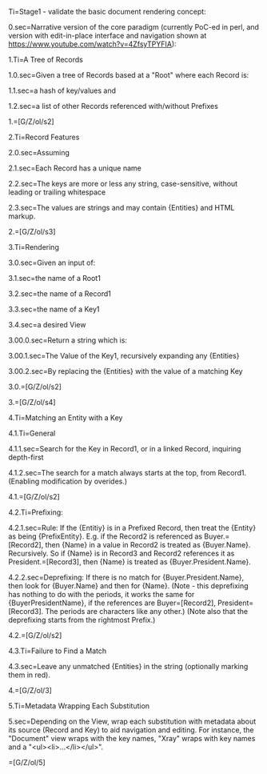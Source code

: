

Ti=Stage1 - validate the basic document rendering concept:

0.sec=Narrative version of the core paradigm (currently PoC-ed in perl, and version with edit-in-place interface and navigation shown at https://www.youtube.com/watch?v=4ZfsyTPYFIA):

1.Ti=A Tree of Records

1.0.sec=Given a tree of Records based at a "Root" where each Record is:

1.1.sec=a hash of key/values and 

1.2.sec=a list of other Records referenced with/without Prefixes

1.=[G/Z/ol/s2]

2.Ti=Record Features

2.0.sec=Assuming

2.1.sec=Each Record has a unique name

2.2.sec=The keys are more or less any string, case-sensitive, without leading or trailing whitespace

2.3.sec=The values are strings and may contain {Entities} and HTML markup.

2.=[G/Z/ol/s3]

3.Ti=Rendering

3.0.sec=Given an input of:

3.1.sec=the name of a Root1

3.2.sec=the name of a Record1

3.3.sec=the name of a Key1

3.4.sec=a desired View

3.00.0.sec=Return a string which is:

3.00.1.sec=The Value of the Key1, recursively expanding any {Entities}

3.00.2.sec=By replacing the {Entities} with the value of a matching Key

3.0.=[G/Z/ol/s2]

3.=[G/Z/ol/s4]

4.Ti=Matching an Entity with a Key

4.1.Ti=General

4.1.1.sec=Search for the Key in Record1, or in a linked Record, inquiring depth-first

4.1.2.sec=The search for a match always starts at the top, from Record1. (Enabling modification by overides.)

4.1.=[G/Z/ol/s2]

4.2.Ti=Prefixing:

4.2.1.sec=Rule: If the {Entitiy} is in a Prefixed Record, then treat the {Entity} as being {PrefixEntity}.  E.g. if the Record2 is referenced as Buyer.=[Record2], then {Name} in a value in Record2 is treated as {Buyer.Name}.  Recursively.  So if {Name} is in Record3 and Record2 references it as President.=[Record3], then {Name} is treated as {Buyer.President.Name}.

4.2.2.sec=Deprefixing: If there is no match for {Buyer.President.Name}, then look for {Buyer.Name} and then for {Name}.  (Note - this deprefixing has nothing to do with the periods, it works the same for {BuyerPresidentName}, if the references are Buyer=[Record2], President=[Record3]. The periods are characters like any other.)  (Note also that the deprefixing starts from the rightmost Prefix.)

4.2.=[G/Z/ol/s2]

4.3.Ti=Failure to Find a Match

4.3.sec=Leave any unmatched {Entities} in the string (optionally marking them in red).

4.=[G/Z/ol/3]

5.Ti=Metadata Wrapping Each Substitution

5.sec=Depending on the View, wrap each substitution with metadata about its source (Record and Key) to aid navigation and editing.  For instance, the "Document" view wraps with the key names, "Xray" wraps with key names and a "&lt;ul>&lt;li>...&lt;/li>&lt;/ul>".

=[G/Z/ol/5]